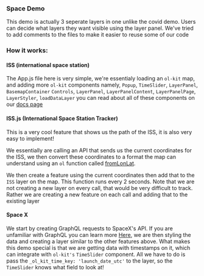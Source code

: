 ### Space Demo

This demo is actually 3 seperate layers in one unlike the covid demo. Users can decide what layers they want visible using the layer panel. We've tried to add comments to the files to make it easier to reuse some of our code

### How it works:

#### ISS (international space station)

The App.js file here is very simple, we're essentialy loading an `ol-kit` map, and adding more `ol-kit` components namely, `Popup`, `TimeSlider`, `LayerPanel`, `BasemapContainer` `Controls`, `LayerPanel`, `LayerPanelContent`, `LayerPanelPage`, `LayerStyler`, `loadDataLayer` you can read about all of these components on our [docs page](https://ol-kit.com/docs.html)

#### ISS.js (International Space Station Tracker)

This is a very cool feature that shows us the path of the ISS, it is also very easy to implement!

 We essentially are calling an API that sends us the current coordinates for the ISS, we then convert these coordinates to a format the map can understand using an `ol` function called [fromLonLat](https://openlayers.org/en/latest/apidoc/module-ol_proj.html).

We then create a feature using the current coordinates then add that to the `ISS` layer on the map. This function runs every 2 seconds. Note that we are not creating a new layer on every call, that would be very difficult to track. Rather we are creating a new feature on each call and adding that to the existing layer


#### Space X

We start by creating GraphQL requests to SpaceX's API. If you are unfamiliar with GraphQL you can learn more [Here](https://graphql.org/learn/), we are then styling the data and creating a layer similar to the other features above. What makes this demo special is that we are getting data with timestamps on it, which can integrate with `ol-kit's` `TimeSlider` component. All we have to do is pass the `_ol_kit_time_key: 'launch_date_utc'` to the layer, so the `TimeSlider` knows what field to look at!